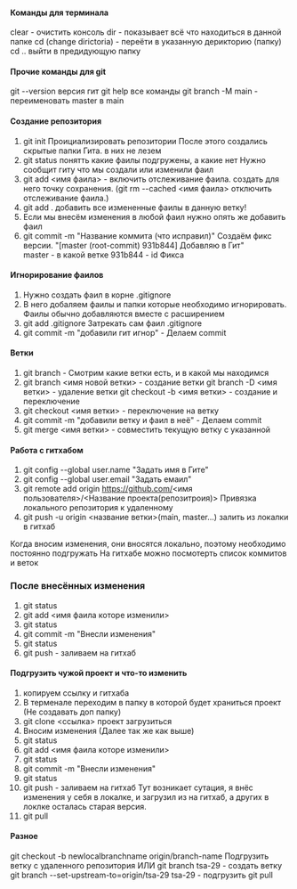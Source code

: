 

#### Команды для терминала
clear - очистить консоль
dir - показывает всё что находиться в данной папке
cd (change dirictoria) - переёти в указанную дерикторию (папку)
cd .. выйти в предидующую папку

#### Прочие команды для git 
git --version 		версия гит
git help			все команды
git branch -M main - переименовать master в main

#### Создание репозитория
1) git init  Проициализировать репозитории 
После этого создались скрытые папки Гита. в них не лезем
2) git status понятть какие фаилы подгружены, а какие нет
Нужно сообщит гиту что мы создали или изменили фаил
3) git add <имя фаила> - включить отслеживание фаила. создать для него точку сохранения.
(git rm --cached <имя фаила>  отключить отслеживание фаила.)
4) git add .  добавить все измененные фаилы в данную ветку!
5) Если мы внесём изменения в любой фаил  нужно опять же добавить фаил
6) git commit -m "Название коммита (что исправил)"   Создаём фикс версии. 
"[master (root-commit) 931b844] Добавляю в Гит"  
master - в какой ветке		931b844 - id Фикса

#### Игнорирование фаилов
1) Нужно создать фаил в корне .gitignore
2) В него добаляем фаилы и папки которые необходимо игнорировать.
Фаилы обычно добавляются вместе с расширением
3) git add .gitignore Затрекать сам фаил .gitignore
4) git commit -m "добавили гит игнор"  - Делаем commit

#### Ветки
1) git branch - Смотрим какие ветки есть, и в какой мы находимся
2) git branch <имя новой ветки>  - создание ветки
git branch -D <имя ветки> - удаление ветки
git checkout -b <имя ветки> - создание и переключение
3) git checkout <имя ветки> - переключение на ветку
4) git commit -m "добавили ветку и фаил в неё"  - Делаем commit
5) git merge <имя ветки> - совместить текущую ветку с указанной

#### Работа с гитхабом
1) git config --global user.name "Задать имя в Гите"
2) git config --global user.email "Задать емаил"
3) git remote add origin https://github.com/<имя пользователя>/<Название проекта(репозитроия)>
Привязка локального репозитория к удаленному
4) git push -u origin <название ветки>(main, master...) залить из локалки в гитхаб

Когда вносим изменения, они вносятся локально, поэтому необходимо постоянно подгружать
На гитхабе можно посмотерть список коммитов и веток

### После внесённых изменения
1) git status
2) git add <имя фаила которе изменили>
3) git status
4) git commit -m "Внесли изменения"
5) git status
6) git push - заливаем на гитхаб

#### Подгрузить чужой проект и что-то изменить
1) копируем ссылку и гитхаба
2) В терменале переходим в папку в которой будет храниться проект (Не создавать доп папку)
3) git clone <ссылка>
проект загрузиться 
4) Вносим изменения (Далее так же как выше)
5) git status
2) git add <имя фаила которе изменили>
3) git status
4) git commit -m "Внесли изменения"
5) git status
6) git push - заливаем на гитхаб
Тут возникает сутация, я внёс изменения у себя в локалке, и загрузил из на гитхаб, 
а других в локлке осталась старая версия.
7) git pull

#### Разное 
git checkout -b newlocalbranchname origin/branch-name
Подгрузить ветку с удаленного репозитория 
ИЛИ
git branch tsa-29 - создать ветку
git branch --set-upstream-to=origin/tsa-29 tsa-29 - подгрузить
git pull 


